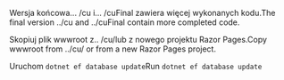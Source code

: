 <span data-ttu-id="dc01a-101">Wersja końcowa... /cu i... /cuFinal zawiera więcej wykonanych kodu.</span><span class="sxs-lookup"><span data-stu-id="dc01a-101">The final version ../cu and ../cuFinal contain more completed code.</span></span>

<span data-ttu-id="dc01a-102">Skopiuj plik wwwroot z.. /cu/lub z nowego projektu Razor Pages.</span><span class="sxs-lookup"><span data-stu-id="dc01a-102">Copy wwwroot from ../cu/ or from a new Razor Pages project.</span></span>

<span data-ttu-id="dc01a-103">Uruchom `dotnet ef database update`</span><span class="sxs-lookup"><span data-stu-id="dc01a-103">Run `dotnet ef database update`</span></span>
